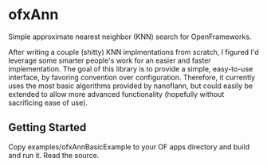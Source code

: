 ofxAnn
======

Simple approximate nearest neighbor (KNN) search for OpenFrameworks.

After writing a couple (shitty) KNN implmentations from scratch, I figured I'd
leverage some smarter people's work for an easier and faster implementation.
The goal of this library is to provide a simple, easy-to-use interface, by
favoring convention over configuration. Therefore, it currently uses the most
basic algorithms provided by nanoflann, but could easily be extended to allow
more advanced functionality (hopefully without sacrificing ease of use).

Getting Started
---------------

Copy examples/ofxAnnBasicExample to your OF apps directory and build and run
it. Read the source.
